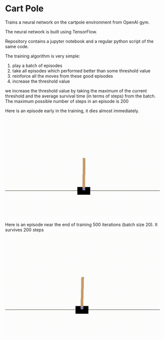 # Cart Pole

Trains a neural network on the cartpole environment from OpenAI gym.

The neural network is built using TensorFlow.

Repository contains a jupyter notebook and a regular python script of the same code.

The training algorithm is very simple: 
1) play a batch of episodes
2) take all episodes which performed better than some threshold value
3) reinforce all the moves from these good episodes
4) increase the threshold value

we increase the threshold value by taking the maximum of the current threshold and the average
survival time (in terms of steps) from the batch. The maximum possible number of steps in an episode is 200


Here is an episode early in the training, it dies almost immediately.
![Early Training](https://github.com/admlcldo/cartpole/blob/master/early_training.gif)

Here is an episode near the end of training 500 iterations (batch size 20). It survives
200 steps
![Late Training](https://github.com/admlcldo/cartpole/blob/master/late_training.gif)
